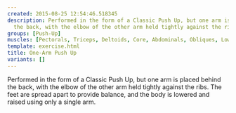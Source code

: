 ```yaml
---
created: 2015-08-25 12:54:46.518345
description: Performed in the form of a Classic Push Up, but one arm is placed behind
  the back, with the elbow of the other arm held tightly against the ribs.
groups: [Push-Up]
muscles: [Pectorals, Triceps, Deltoids, Core, Abdominals, Obliques, Lower Back]
template: exercise.html
title: One-Arm Push Up
variants: []
---
```

Performed in the form of a Classic Push Up, but one arm is placed behind the back, with the elbow of the other arm held tightly against the ribs. The feet are spread apart to provide balance, and the body is lowered and raised using only a single arm.